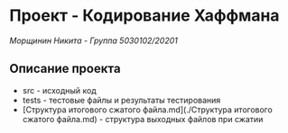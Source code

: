 # Проект - Кодирование Хаффмана

*Морщинин Никита - Группа 5030102/20201*

## Описание проекта

- src - исходный код
- tests - тестовые файлы и результаты тестирования
- [Структура итогового сжатого файла.md](./Структура итогового сжатого файла.md) - структура выходных файлов при сжатии
